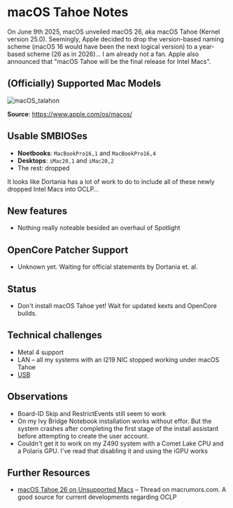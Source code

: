 # macOS Tahoe Notes

On June 9th 2025, macOS unveiled macOS 26, aka macOS Tahoe (Kernel version 25.0). Seemingly, Apple decided to drop the version-based naming scheme (macOS 16 would have been the next logical version) to a year-based scheme (26 as in 2026)… I am already not a fan. Apple also announced that "macOS Tahoe will be the final release for Intel Macs".

## (Officially) Supported Mac Models 

![macOS_talahon](https://github.com/user-attachments/assets/2e3c53c7-4b33-4968-8505-e15247619004)

**Source**: https://www.apple.com/os/macos/

## Usable SMBIOSes

- **Noetbooks**: `MacBookPro16,1` and `MacBookPro16,4`
- **Desktops**: `iMac20,1` and `iMac20,2`
- The rest: dropped

It looks like Dortania has a lot of work to do to include all of these newly dropped Intel Macs into OCLP…

## New features

- Nothing really noteable besided an overhaul of Spotlight

## OpenCore Patcher Support

- Unknown yet. Waiting for official statements by Dortania et. al.

## Status

- Don't install macOS Tahoe yet! Wait for updated kexts and OpenCore builds.

## Technical challenges

- Metal 4 support
- LAN – all my systems with an I219 NIC stopped working under macOS Tahoe
- [USB](https://github.com/5T33Z0/OCLP4Hackintosh/blob/main/Enable_Features/USB_Tahoe.md) 

## Observations

- Board-ID Skip and RestrictEvents still seem to work
- On my Ivy Bridge Notebook installation works without effor. But the system crashes after completing the first stage of the install assistant before attempting to create the user account.
- Couldn't get it to work on my Z490 system with a Comet Lake CPU and a Polaris GPU. I've read that disabling it and using the iGPU works

## Further Resources

- [macOS Tahoe 26 on Unsupported Macs](https://forums.macrumors.com/threads/macos-tahoe-26-on-unsupported-macs-discussion.2458481/) – Thread on macrumors.com. A good source for current developments regarding OCLP
